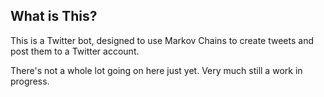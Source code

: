 ## What is This?
This is a Twitter bot, designed to use Markov Chains to create tweets
and post them to a Twitter account.

There's not a whole lot going on here just yet.
Very much still a work in progress.